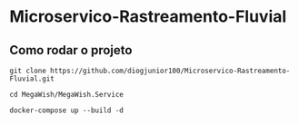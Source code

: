 # Microservico-Rastreamento-Fluvial

## Como rodar o projeto

```
git clone https://github.com/diogjunior100/Microservico-Rastreamento-Fluvial.git
```

```
cd MegaWish/MegaWish.Service
```

```
docker-compose up --build -d
```


